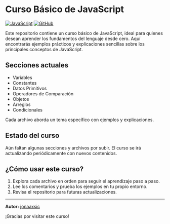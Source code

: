 # Curso Básico de JavaScript

[![JavaScript](https://img.shields.io/badge/JavaScript-ES6-yellow?logo=javascript)](script.js) [![GitHub](https://img.shields.io/badge/GitHub-jonaaxsic-black?logo=github)](https://github.com/jonaaxsic)

Este repositorio contiene un curso básico de JavaScript, ideal para quienes desean aprender los fundamentos del lenguaje desde cero. Aquí encontrarás ejemplos prácticos y explicaciones sencillas sobre los principales conceptos de JavaScript.

## Secciones actuales
- Variables
- Constantes
- Datos Primitivos
- Operadores de Comparación
- Objetos
- Arreglos
- Condicionales

Cada archivo aborda un tema específico con ejemplos y explicaciones.

## Estado del curso
Aún faltan algunas secciones y archivos por subir. El curso se irá actualizando periódicamente con nuevos contenidos.

## ¿Cómo usar este curso?
1. Explora cada archivo en orden para seguir el aprendizaje paso a paso.
2. Lee los comentarios y prueba los ejemplos en tu propio entorno.
3. Revisa el repositorio para futuras actualizaciones.

---

**Autor:** [jonaaxsic](https://github.com/jonaaxsic)

¡Gracias por visitar este curso!

